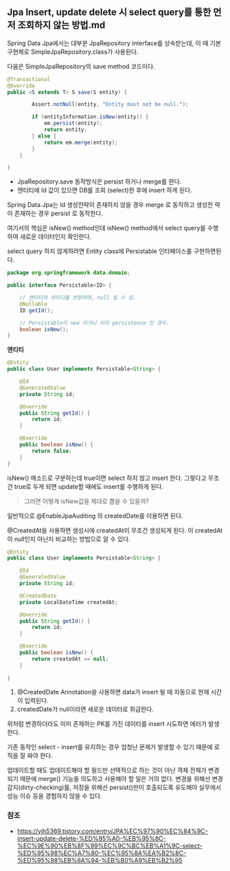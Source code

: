 ## Jpa Insert, update delete 시 select query를 통한 먼저 조회하지 않는 방법.md

Spring Data Jpa에서는 대부분 JpaRepository interface를 상속받는데, 이 때 기본 구현체로 SimpleJpaRepository.class가 사용된다. 

다음은 SimpleJpaRepository의 save method 코드이다.

```java
@Transactional
@Override
public <S extends T> S save(S entity) {

		Assert.notNull(entity, "Entity must not be null.");

		if (entityInformation.isNew(entity)) {
			em.persist(entity);
			return entity;
		} else {
			return em.merge(entity);
		}
	}

}
```

* JpaRepository.save 동작방식은 persist 하거나 merge를 한다.
* 엔티티에 Id 값이 있으면 DB를 조회 (select)한 후에 insert 하게 된다.



Spring Data Jpa는 Id 생성전략이 존재하지 않을 경우 merge 로 동작하고 생성전 략이 존재하는 경우 persist 로 동작한다.

여기서의 핵심은 isNew() method인데 isNew() method에서 select query를 수행하여 새로운 데이터인지 확인한다.

select query 하지 않게하려면 Entity class에 Persistable 인터페이스를 구현하면된다.

```java
package org.springframework.data.domain;

public interface Persistable<ID> {

	// 엔티티의 아이디를 반환하며, null 일 수 있.
	@Nullable
	ID getId();

	// Persistable이 new 이거나 이미 persistence 인 경우. 
	boolean isNew();
}
```

**엔티티**

```java
@Entity
public class User implements Persistable<String> {

    @Id
    @GeneratedValue
    private String id;

    @Override
    public String getId() {
        return id;
    }

    @Override
    public boolean isNew() {
        return false;
    }
}
```

isNew() 메소드로 구분하는데 true이면 select 하지 않고 insert 한다. 그렇다고 무조건 true로 두게 되면 update할 때에도 insert를 수행하게 된다.



>  그러면 어떻게 isNew값을 제대로 뽑을 수 있을까? 

일반적으로 @EnableJpaAuditing 의 createdDate를 이용하면 된다.

@CreatedAt을 사용하면 생성시에 createdAt이 무조건 생성되게 된다. 이 createdAt이 null인지 아닌지 비교하는 방법으로 알 수 있다.



```java
@Entity
public class User implements Persistable<String> {

    @Id
    @GeneratedValue
    private String id;

    @CreatedDate
    private LocalDateTime createdAt;

    @Override
    public String getId() {
        return id;
    }

    @Override
    public boolean isNew() {
        return createdAt == null;
    }
    
}
```

1. @CreatedDate Annotation을 사용하면 data가 insert 될 때 자동으로 현재 시간이 입력된다.
2. createdDate가 null이라면 새로운 데이터로 취급한다.



위처럼 변경하더라도 이미 존재하는 PK를 가진 데이터를 insert 시도하면 에러가 발생한다. 



기존 동작인 select - insert를 유지하는 경우 엄청난 문제가 발생할 수 있기 때문에 로직을 잘 짜야 한다. 

업데이트할 때도 업데이트해야 할 필드만 선택적으로 하는 것이 아닌 객체 전체가 변경되기 때문에 merge() 기능을 의도하고 사용해야 할 일은 거의 없다. 변경을 위해선 변경 감지(dirty-checking)를, 저장을 위해선 persist()만이 호출되도록 유도해야 실무에서 성능 이슈 등을 경험하지 않을 수 있다.





### 참조

* https://yjh5369.tistory.com/entry/JPA%EC%97%90%EC%84%9C-insert-update-delete-%ED%95%A0-%EB%95%8C-%EC%9E%90%EB%8F%99%EC%9C%BC%EB%A1%9C-select-%ED%95%98%EC%A7%80-%EC%95%8A%EA%B2%8C-%ED%95%98%EB%8A%94-%EB%B0%A9%EB%B2%95

